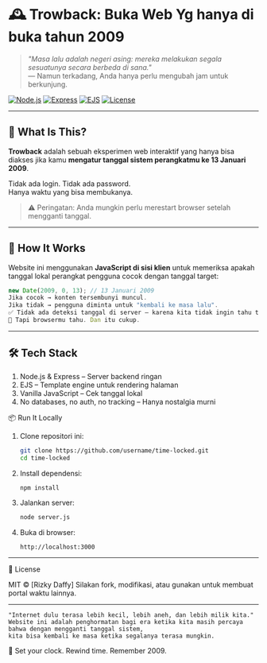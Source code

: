 # 🕰️ Trowback: Buka Web Yg hanya di buka tahun 2009

> *"Masa lalu adalah negeri asing: mereka melakukan segala sesuatunya secara berbeda di sana."*  
> — Namun terkadang, Anda hanya perlu mengubah jam untuk berkunjung.

[![Node.js](https://img.shields.io/badge/Node.js-18+-green?logo=node.js)](https://nodejs.org)
[![Express](https://img.shields.io/badge/Express.js-4.x-blue?logo=express)](https://expressjs.com)
[![EJS](https://img.shields.io/badge/Template-EJS-ff69b4?logo=javascript)](https://ejs.co)
[![License](https://img.shields.io/badge/License-MIT-purple)](LICENSE)

---

## 🎯 What Is This?

**Trowback** adalah sebuah eksperimen web interaktif yang hanya bisa diakses jika kamu **mengatur tanggal sistem perangkatmu ke 13 Januari 2009**.

Tidak ada login. Tidak ada password.  
Hanya waktu yang bisa membukanya.

> ⚠️ Peringatan: Anda mungkin perlu merestart browser setelah mengganti tanggal.

---

## 🔐 How It Works

Website ini menggunakan **JavaScript di sisi klien** untuk memeriksa apakah tanggal lokal perangkat pengguna cocok dengan tanggal target:

```js
new Date(2009, 0, 13); // 13 Januari 2009
Jika cocok → konten tersembunyi muncul.
Jika tidak → pengguna diminta untuk "kembali ke masa lalu". 
✅ Tidak ada deteksi tanggal di server — karena kita tidak ingin tahu tanggalmu.
🔮 Tapi browsermu tahu. Dan itu cukup.
```
---

## 🛠️ Tech Stack 
1.  Node.js & Express – Server backend ringan
2.  EJS – Template engine untuk rendering halaman
3.  Vanilla JavaScript – Cek tanggal lokal
4.  No databases, no auth, no tracking – Hanya nostalgia murni

📦 Run It Locally 
1. Clone repositori ini: 
    ```bash
    git clone https://github.com/username/time-locked.git
    cd time-locked
    ```
2. Install dependensi:
   ```bash
   npm install
   ```
3. Jalankan server:
   ```bash
   node server.js
   ```
5. Buka di browser:
   ```
   http://localhost:3000
   ```

---

📜 License 

MIT © [Rizky Daffy]
Silakan fork, modifikasi, atau gunakan untuk membuat portal waktu lainnya. 

---

    "Internet dulu terasa lebih kecil, lebih aneh, dan lebih milik kita."
    Website ini adalah penghormatan bagi era ketika kita masih percaya bahwa dengan mengganti tanggal sistem,
    kita bisa kembali ke masa ketika segalanya terasa mungkin. 

🔁 Set your clock. Rewind time. Remember 2009. 
